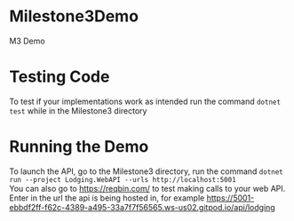# Milestone3Demo
M3 Demo 

# Testing Code
To test if your implementations work as intended run the command ``` dotnet test ``` while in the Milestone3 directory

# Running the Demo
To launch the API, go to the Milestone3 directory, run the command ```dotnet run --project Lodging.WebAPI --urls http://localhost:5001```
<br>
You can also go to https://reqbin.com/ to test making calls to your web API.
<br>
Enter in the url the api is being hosted in, for example https://5001-ebbdf2ff-f62c-4389-a495-33a7f7f56565.ws-us02.gitpod.io/api/lodging
